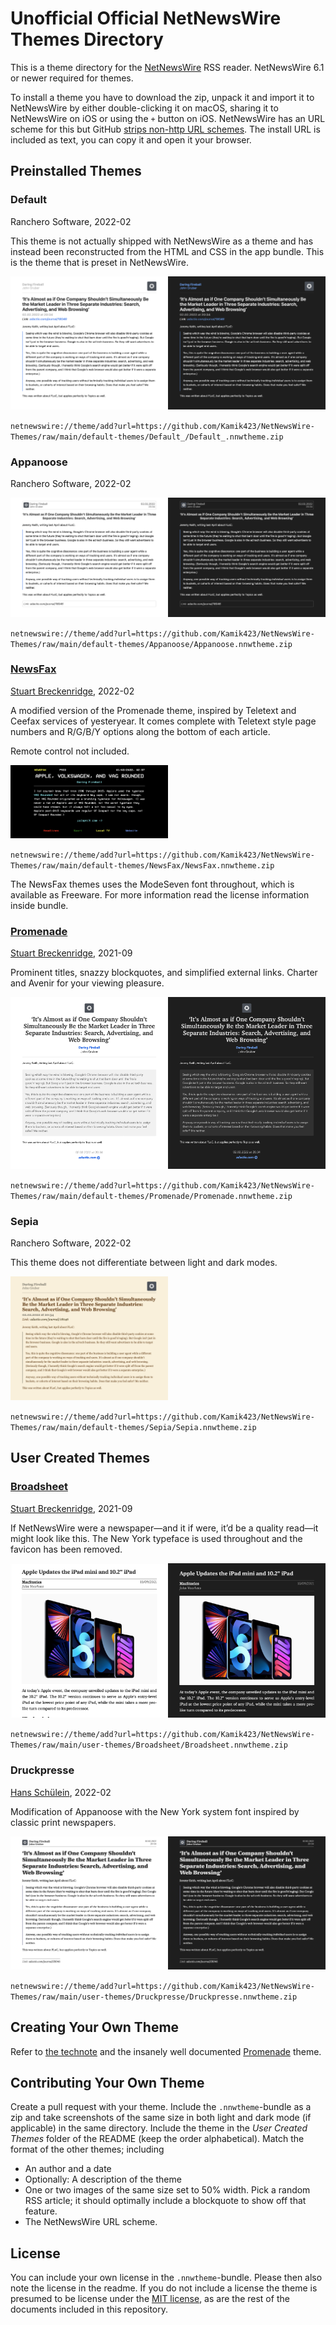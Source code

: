 # Unofficial Official NetNewsWire Themes Directory

This is a theme directory for the [NetNewsWire](https://netnewswire.com) RSS reader.
NetNewsWire 6.1 or newer required for themes.

To install a theme you have to download the zip, unpack it and import it to NetNewsWire by either double-clicking it on macOS, sharing it to NetNewsWire on iOS or using the `+` button on iOS.
NetNewsWire has an URL scheme for this but GitHub [strips non-http URL schemes](https://github.community/t/deeplink-urls-are-stripped-from-github-markdown/199464).
The install URL is included as text, you can copy it and open it your browser.

## Preinstalled Themes

### Default

Ranchero Software, 2022-02

This theme is not actually shipped with NetNewsWire as a theme and has instead been reconstructed from the HTML and CSS in the app bundle.
This is the theme that is preset in NetNewsWire.

<img src="default-themes/Default_/Default-light.png" width="50%"><img src="default-themes/Default_/Default-dark.png" width="50%">

`netnewswire://theme/add?url=https://github.com/Kamik423/NetNewsWire-Themes/raw/main/default-themes/Default_/Default_.nnwtheme.zip`

### Appanoose

Ranchero Software, 2022-02

<img src="default-themes/Appanoose/Appanoose-light.png" width="50%"><img src="default-themes/Appanoose/Appanoose-dark.png" width="50%">

`netnewswire://theme/add?url=https://github.com/Kamik423/NetNewsWire-Themes/raw/main/default-themes/Appanoose/Appanoose.nnwtheme.zip`

### [NewsFax](https://github.com/stuartbreckenridge/NewsFax)

[Stuart Breckenridge](https://github.com/stuartbreckenridge), 2022-02

A modified version of the Promenade theme, inspired by Teletext and Ceefax services of yesteryear.
It comes complete with Teletext style page numbers and R/G/B/Y options along the bottom of each article.

Remote control not included.

<img src="default-themes/NewsFax/NewsFax.png" width="50%">

`netnewswire://theme/add?url=https://github.com/Kamik423/NetNewsWire-Themes/raw/main/default-themes/NewsFax/NewsFax.nnwtheme.zip`

The NewsFax themes uses the ModeSeven font throughout, which is available as Freeware.
For more information read the license information inside bundle.

### [Promenade](https://github.com/stuartbreckenridge/NNWThemesPromenade)

[Stuart Breckenridge](https://github.com/stuartbreckenridge), 2021-09

Prominent titles, snazzy blockquotes, and simplified external links.
Charter and Avenir for your viewing pleasure.

<img src="default-themes/Promenade/Promenade-light.png" width="50%"><img src="default-themes/Promenade/Promenade-dark.png" width="50%">

`netnewswire://theme/add?url=https://github.com/Kamik423/NetNewsWire-Themes/raw/main/default-themes/Promenade/Promenade.nnwtheme.zip`

### Sepia

Ranchero Software, 2022-02

This theme does not differentiate between light and dark modes.

<img src="default-themes/Sepia/Sepia.png" width="50%">

`netnewswire://theme/add?url=https://github.com/Kamik423/NetNewsWire-Themes/raw/main/default-themes/Sepia/Sepia.nnwtheme.zip`

## User Created Themes

### [Broadsheet](https://github.com/stuartbreckenridge/NNWThemesBroadsheet)

[Stuart Breckenridge](https://github.com/stuartbreckenridge), 2021-09

If NetNewsWire were a newspaper—and it if were, it’d be a quality read—it might look like this.
The New York typeface is used throughout and the favicon has been removed.

<img src="user-themes/Broadsheet/Broadsheet-light.png" width="50%"><img src="user-themes/Broadsheet/Broadsheet-dark.png" width="50%">

`netnewswire://theme/add?url=https://github.com/Kamik423/NetNewsWire-Themes/raw/main/user-themes/Broadsheet/Broadsheet.nnwtheme.zip`

### Druckpresse

[Hans Schülein](https://github.com/kamik423), 2022-02

Modification of Appanoose with the New York system font inspired by classic print newspapers.

<img src="user-themes/Druckpresse/Druckpresse-light.png" width="50%"><img src="user-themes/Druckpresse/Druckpresse-dark.png" width="50%">

`netnewswire://theme/add?url=https://github.com/Kamik423/NetNewsWire-Themes/raw/main/user-themes/Druckpresse/Druckpresse.nnwtheme.zip`

## Creating Your Own Theme

Refer to [the technote](https://github.com/Ranchero-Software/NetNewsWire/blob/main/Technotes/Themes.md) and the insanely well documented [Promenade](https://github.com/stuartbreckenridge/NNWThemesPromenade) theme.

## Contributing Your Own Theme

Create a pull request with your theme.
Include the `.nnwtheme`-bundle as a zip and take screenshots of the same size in both light and dark mode (if applicable) in the same directory.
Include the theme in the *User Created Themes* folder of the README (keep the order alphabetical).
Match the format of the other themes; including

* An author and a date
* Optionally: A description of the theme
* One or two images of the same size set to 50% width. Pick a random RSS article; it should optimally include a blockquote to show off that feature.
* The NetNewsWire URL scheme.

## License

You can include your own license in the `.nnwtheme`-bundle.
Please then also note the license in the readme.
If you do not include a license the theme is presumed to be license under the [MIT license](LICENSE.md), as are the rest of the documents included in this repository.